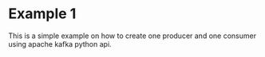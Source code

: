 # Example 1
This is a simple example on how to create one producer and one consumer using apache kafka python api.
